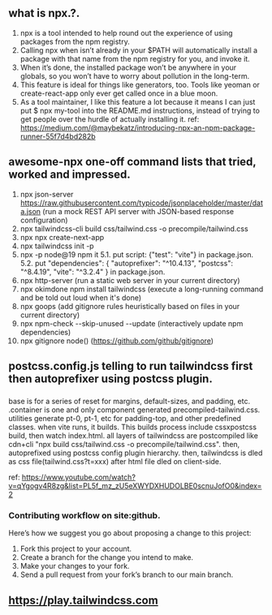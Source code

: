 ##  what is npx.?.

1. npx is a tool intended to help round out the experience of using packages from the npm registry.
2. Calling npx <command> when <command> isn’t already in your $PATH will automatically install a package with that name from the npm registry for you, and invoke it.
3. When it’s done, the installed package won’t be anywhere in your globals, so you won’t have to worry about pollution in the long-term.
4. This feature is ideal for things like generators, too. Tools like yeoman or create-react-app only ever get called once in a blue moon.
5. As a tool maintainer, I like this feature a lot because it means I can just put $ npx my-tool into the README.md instructions, instead of trying to get people over the hurdle of actually installing it.
ref: https://medium.com/@maybekatz/introducing-npx-an-npm-package-runner-55f7d4bd282b

##  awesome-npx one-off command lists that tried, worked and impressed.
1. npx json-server https://raw.githubusercontent.com/typicode/jsonplaceholder/master/data.json (run a mock REST API server with JSON-based response configuration)
2. npx tailwindcss-cli build css/tailwind.css -o precompile/tailwind.css
3. npx npx create-next-app
4. npx tailwindcss init -p
5. npx -p node@19 npm it 
5.1. put script: {"test": "vite"} in package.json.
5.2. put "dependencies": { "autoprefixer": "^10.4.13", "postcss": "^8.4.19", "vite": "^3.2.4"
  } in package.json.
6. npx http-server                      (run a static web server in your current directory)
7. npx okimdone npm install tailwindcss (execute a long-running command and be told out loud when it's done)
8. npx goops                            (add gitignore rules heuristically based on files in your current directory)
9. npx npm-check --skip-unused --update (interactively update npm dependencies)
10. npx gitignore node(<nameofavailablelanguagesongithubpage>) (https://github.com/github/gitignore)

## postcss.config.js telling to run tailwindcss first then autoprefixer using postcss plugin.

###
base is for a series of reset for margins, default-sizes, and padding, etc.
.container is one and only component generated precompiled-tailwind.css.
utilities generate pt-0, pt-1, etc for padding-top, and other predefined classes.
when vite runs, it builds. This builds process include cssxpostcss build, then watch index.html.
all layers of tailwindcss are postcompiled like cdn+cli "npx build css/tailwind.css -o precompile/tailwind.css".
then, autoprefixed using postcss config plugin hierarchy.
then, tailwindcss is dled as css file(tailwind.css?t=xxx) after html file dled on client-side.

ref: https://www.youtube.com/watch?v=qYgogv4R8zg&list=PL5f_mz_zU5eXWYDXHUDOLBE0scnuJofO0&index=2
###

### Contributing workflow on site:github.
Here’s how we suggest you go about proposing a change to this project:
1. Fork this project to your account.
2. Create a branch for the change you intend to make.
3. Make your changes to your fork.
4. Send a pull request from your fork’s branch to our main branch.

## https://play.tailwindcss.com